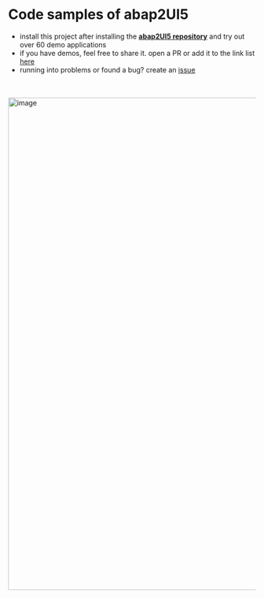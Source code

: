 # Code samples of abap2UI5

* install this project after installing the [**abap2UI5 repository**](https://github.com/oblomov-dev/ABAP2UI5) and try out over 60 demo applications
* if you have demos, feel free to share it. open a PR or add it to the link list [here](https://github.com/abap2UI5/abap2UI5/blob/main/docs/links.md)
* running into problems or found a bug? create an [issue](https://github.com/abap2UI5/demo-demos/issues)
<br><br><br>
<img width="1000" alt="image" src="https://github.com/abap2UI5/abap2UI5-samples/assets/102328295/0b3b1013-a888-4455-871b-e8b211114753">

